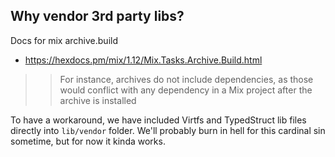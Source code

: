 ## Why vendor 3rd party libs?

Docs for mix archive.build

- https://hexdocs.pm/mix/1.12/Mix.Tasks.Archive.Build.html

> > For instance, archives do not include dependencies, as those would conflict with any dependency in a Mix project after the archive is installed

To have a workaround, we have included Virtfs and TypedStruct lib files directly into `lib/vendor` folder. We'll probably burn in hell for this cardinal sin sometime, but for now it kinda works.
